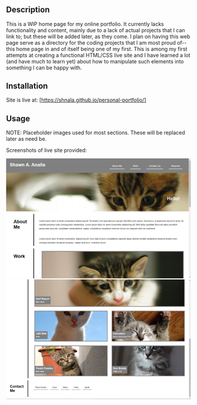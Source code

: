 # <Shawn Analla Coding Portfolio>
## Description
This is a WIP home page for my online portfolio. It currently lacks functionality and content, mainly due to a lack of actual projects that I can link to; but these will  be added later, as they come. I plan on having this web page serve as a directory for the coding projects that I am most proud of--this home page in and of itself being one of my first. This is among my first attempts at creating a functional HTML/CSS live site and I have learned a lot (and have much to learn yet) about how to manipulate such elements into something I can be happy with. 


## Installation
Site is live at:
[https://shnala.github.io/personal-portfolio/]


## Usage
NOTE: Placeholder images used for most sections. These will be replaced later as need be.

Screenshots of live site provided:

![top-half](/assets/images/screenshot1.PNG)
![bottom-half](/assets/images/screenshot2.PNG)

